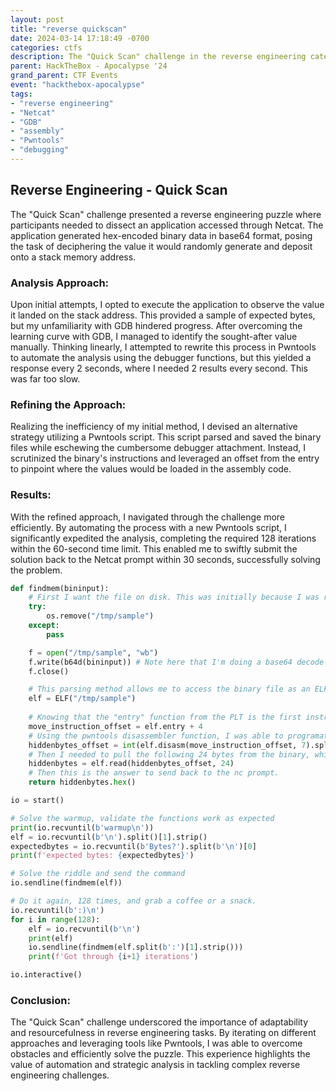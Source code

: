 ```yaml
---
layout: post
title: "reverse quickscan"
date: 2024-03-14 17:18:49 -0700
categories: ctfs
description: The "Quick Scan" challenge in the reverse engineering category involved analyzing an application accessible via Netcat, which generated hex-encoded binary data in base64 format. The objective was to determine the value randomly generated and thrown onto a stack memory address.
parent: HackTheBox - Apocalypse '24
grand_parent: CTF Events
event: "hackthebox-apocalypse"
tags:
- "reverse engineering"
- "Netcat"
- "GDB"
- "assembly"
- "Pwntools"
- "debugging"
---
```


## Reverse Engineering - Quick Scan

The "Quick Scan" challenge presented a reverse engineering puzzle where participants needed to dissect an application accessed through Netcat. The application generated hex-encoded binary data in base64 format, posing the task of deciphering the value it would randomly generate and deposit onto a stack memory address.

### Analysis Approach:
Upon initial attempts, I opted to execute the application to observe the value it landed on the stack address. This provided a sample of expected bytes, but my unfamiliarity with GDB hindered progress. After overcoming the learning curve with GDB, I managed to identify the sought-after value manually. Thinking linearly, I attempted to rewrite this process in Pwntools to automate the analysis using the debugger functions, but this yielded a response every 2 seconds, where I needed 2 results every second. This was far too slow.

### Refining the Approach:
Realizing the inefficiency of my initial method, I devised an alternative strategy utilizing a Pwntools script. This script parsed and saved the binary files while eschewing the cumbersome debugger attachment. Instead, I scrutinized the binary's instructions and leveraged an offset from the entry to pinpoint where the values would be loaded in the assembly code.

### Results:
With the refined approach, I navigated through the challenge more efficiently. By automating the process with a new Pwntools script, I significantly expedited the analysis, completing the required 128 iterations within the 60-second time limit. This enabled me to swiftly submit the solution back to the Netcat prompt within 30 seconds, successfully solving the problem.

```python
def findmem(bininput):
    # First I want the file on disk. This was initially because I was running it in a debugger, but later became convenient to leave this as I loaded it into an ELF parser to find the offset of the hidden bytes.
    try:
        os.remove("/tmp/sample")
    except:
        pass

    f = open("/tmp/sample", "wb")
    f.write(b64d(bininput)) # Note here that I'm doing a base64 decode on the original input before saving it to disk, so I'm left with the raw bytes.
    f.close()

    # This parsing method allows me to access the binary file as an ELF object, which I can then use to find the offset of the hidden bytes.
    elf = ELF("/tmp/sample")
 
    # Knowing that the "entry" function from the PLT is the first instruction executed, I can use this to find the offset of the hidden bytes. I located this by pouring through Ghidra asm instructions to find the first two bytes from the example output. This told me how many bytes away from the instruction "entry" to look.
    move_instruction_offset = elf.entry + 4
    # Using the pwntools disassembler function, I was able to programatically load that pointer address I identified with Ghidra so that I can read it here.
    hiddenbytes_offset = int(elf.disasm(move_instruction_offset, 7).split()[-1], 16)
    # Then I needed to pull the following 24 bytes from the binary, which I did by reading the memory at the offset I found.
    hiddenbytes = elf.read(hiddenbytes_offset, 24)
    # Then this is the answer to send back to the nc prompt.
    return hiddenbytes.hex()

io = start()

# Solve the warmup, validate the functions work as expected
print(io.recvuntil(b'warmup\n'))
elf = io.recvuntil(b'\n').split()[1].strip()
expectedbytes = io.recvuntil(b'Bytes?').split(b'\n')[0]
print(f'expected bytes: {expectedbytes}')

# Solve the riddle and send the command
io.sendline(findmem(elf))

# Do it again, 128 times, and grab a coffee or a snack.
io.recvuntil(b':)\n')
for i in range(128):
    elf = io.recvuntil(b'\n')
    print(elf)
    io.sendline(findmem(elf.split(b':')[1].strip()))
    print(f'Got through {i+1} iterations')

io.interactive()
```

### Conclusion:
The "Quick Scan" challenge underscored the importance of adaptability and resourcefulness in reverse engineering tasks. By iterating on different approaches and leveraging tools like Pwntools, I was able to overcome obstacles and efficiently solve the puzzle. This experience highlights the value of automation and strategic analysis in tackling complex reverse engineering challenges.
